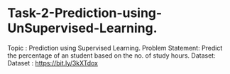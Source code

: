 # Task-2-Prediction-using-UnSupervised-Learning.
Topic : Prediction using Supervised Learning. Problem Statement: Predict the percentage of an student based on the no. of study hours. Dataset: Dataset : https://bit.ly/3kXTdox
